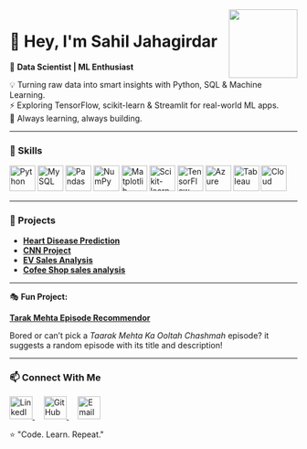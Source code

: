 <img src="https://avatars.githubusercontent.com/yourusername" width="120" align="right" />

# 👋 Hey, I'm Sahil Jahagirdar

🎯 **Data Scientist | ML Enthusiast**

💡 Turning raw data into smart insights with Python, SQL & Machine Learning.  
⚡ Exploring TensorFlow, scikit-learn & Streamlit for real-world ML apps.  
🌱 Always learning, always building.

---

### 🧠 Skills

<p align="left">
  <img src="https://cdn.jsdelivr.net/gh/devicons/devicon/icons/python/python-original.svg" alt="Python" width="45" height="45"/>
  <img src="https://cdn.jsdelivr.net/gh/devicons/devicon/icons/mysql/mysql-original-wordmark.svg" alt="MySQL" width="45" height="45"/>
  <img src="https://cdn.jsdelivr.net/gh/devicons/devicon/icons/pandas/pandas-original.svg" alt="Pandas" width="45" height="45"/>
  <img src="https://cdn.jsdelivr.net/gh/devicons/devicon/icons/numpy/numpy-original.svg" alt="NumPy" width="45" height="45"/>
  <img src="https://cdn.jsdelivr.net/gh/devicons/devicon/icons/matplotlib/matplotlib-original.svg" alt="Matplotlib" width="45" height="45"/>
  <img src="https://cdn.jsdelivr.net/gh/devicons/devicon/icons/scikitlearn/scikitlearn-original.svg" alt="Scikit-learn" width="45" height="45"/>
  <img src="https://cdn.jsdelivr.net/gh/devicons/devicon/icons/tensorflow/tensorflow-original.svg" alt="TensorFlow" width="45" height="45"/>
  <img src="https://cdn.jsdelivr.net/gh/devicons/devicon/icons/azure/azure-original.svg" alt="Azure" width="45" height="45"/>
  <img src="https://cdn.jsdelivr.net/gh/devicons/devicon/icons/tableau/tableau-original.svg" alt="Tableau" width="45" height="45"/>
  <img src="https://cdn.jsdelivr.net/gh/devicons/devicon/icons/googlecloud/googlecloud-original.svg" alt="Cloud" width="45" height="45"/>
</p>

---

### 🚀 Projects

- **[Heart Disease Prediction](https://github.com/sahiljahagirdar/Machine_Learning/tree/main/Heart_Disease_Predict)**
- **[CNN Project](https://github.com/sahiljahagirdar/CAT-DOG-CNN-PROJECT)** 
- **[EV Sales Analysis](https://github.com/yourusername/ev-sales-analysis)** 
- **[Cofee Shop sales analysis](https://github.com/sahiljahagirdar/Data_Analysis/tree/main/Coffee-shop-analysis-main)** 

---

🎭 **Fun Project:**   

**[Tarak Mehta Episode Recommendor](https://tarak-mehta.streamlit.app/)**

Bored or can’t pick a *Taarak Mehta Ka Ooltah Chashmah* episode? it suggests a random episode with its title and description!

---

### 📫 Connect With Me

<p align="left">
  <a href="https://www.linkedin.com/in/sahil-jahagirdar/">
    <img src="https://cdn.jsdelivr.net/gh/devicons/devicon/icons/linkedin/linkedin-original.svg" alt="LinkedIn" width="40" height="40"/>
  </a>
  &nbsp;&nbsp;&nbsp;
  <a href="https://github.com/sahiljahagirdar">
    <img src="https://cdn.jsdelivr.net/gh/devicons/devicon/icons/github/github-original.svg" alt="GitHub" width="40" height="40"/>
  </a>
  &nbsp;&nbsp;&nbsp;
  <a href="mailto:sahiljahagirdar91@gmail.com">
    <img src="https://cdn.jsdelivr.net/gh/simple-icons/simple-icons/icons/gmail.svg" alt="Email" width="40" height="40"/>
  </a>
</p>
⭐ "Code. Learn. Repeat."
